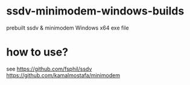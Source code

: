 # ssdv-minimodem-windows-builds
prebuilt ssdv &amp; minimodem Windows x64 exe file

# how to use?
see https://github.com/fsphil/ssdv https://github.com/kamalmostafa/minimodem
